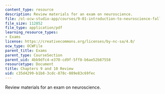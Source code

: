 ```yaml
---
content_type: resource
description: Review materials for an exam on neuroscience.
file: /ol-ocw-studio-app/courses/9-01-introduction-to-neuroscience-fall-2007/c35d4299b1b83cdc878c089e83c69fec_9_01_ex2rev_al.pdf
file_size: 112852
file_type: application/pdf
learning_resource_types:
- Exams
license: https://creativecommons.org/licenses/by-nc-sa/4.0/
ocw_type: OCWFile
parent_title: Exams
parent_type: CourseSection
parent_uid: 4bb9dfc4-e370-cd9f-5ff8-b6ae52b87558
resourcetype: Document
title: Chapters 9 and 10 Review
uid: c35d4299-b1b8-3cdc-878c-089e83c69fec
---
```

Review materials for an exam on neuroscience.
